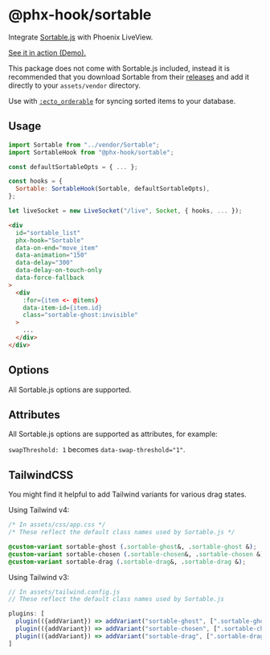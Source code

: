 # @phx-hook/sortable

Integrate [Sortable.js](https://sortablejs.github.io/Sortable/) with Phoenix LiveView.

[See it in action (Demo).](https://phx-hook.elixir-saas.com/sortable)

This package does not come with Sortable.js included, instead it is recommended that you download Sortable from their [releases](https://github.com/SortableJS/Sortable/releases) and add it directly to your `assets/vendor` directory.

Use with [`:ecto_orderable`](https://github.com/elixir-saas/ecto_orderable) for syncing sorted items to your database.

## Usage

```js
import Sortable from "../vendor/Sortable";
import SortableHook from "@phx-hook/sortable";

const defaultSortableOpts = { ... };

const hooks = {
  Sortable: SortableHook(Sortable, defaultSortableOpts),
};

let liveSocket = new LiveSocket("/live", Socket, { hooks, ... });
```

```html
<div
  id="sortable_list"
  phx-hook="Sortable"
  data-on-end="move_item"
  data-animation="150"
  data-delay="300"
  data-delay-on-touch-only
  data-force-fallback
>
  <div
    :for={item <- @items}
    data-item-id={item.id}
    class="sortable-ghost:invisible"
  >
    ...
  </div>
</div>
```

## Options

All Sortable.js options are supported.

## Attributes

All Sortable.js options are supported as attributes, for example:

`swapThreshold: 1` becomes `data-swap-threshold="1"`.

## TailwindCSS

You might find it helpful to add Tailwind variants for various drag states.

Using Tailwind v4:

```css
/* In assets/css/app.css */
/* These reflect the default class names used by Sortable.js */

@custom-variant sortable-ghost (.sortable-ghost&, .sortable-ghost &);
@custom-variant sortable-chosen (.sortable-chosen&, .sortable-chosen &);
@custom-variant sortable-drag (.sortable-drag&, .sortable-drag &);
```

Using Tailwind v3:

```js
// In assets/tailwind.config.js
// These reflect the default class names used by Sortable.js

plugins: [
  plugin(({addVariant}) => addVariant("sortable-ghost", [".sortable-ghost&", ".sortable-ghost &"])),
  plugin(({addVariant}) => addVariant("sortable-chosen", [".sortable-chosen&", ".sortable-chosen &"])),
  plugin(({addVariant}) => addVariant("sortable-drag", [".sortable-drag&", ".sortable-drag &"])),
]
```

